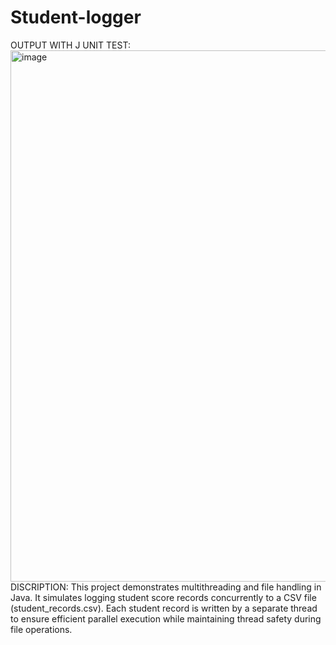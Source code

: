# Student-logger
OUTPUT WITH J UNIT TEST:
<img width="1523" height="850" alt="image" src="https://github.com/user-attachments/assets/58487958-0ed4-46a9-b320-20e3a0994229" />
DISCRIPTION:
This project demonstrates multithreading and file handling in Java.
It simulates logging student score records concurrently to a CSV file (student_records.csv).
Each student record is written by a separate thread to ensure efficient parallel execution while maintaining thread safety during file operations.
